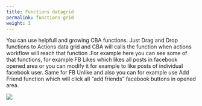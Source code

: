 ```yaml
---
title: Functions datagrid
permalink: functions-grid
weight: 3
---
```


You can use helpfull and growing CBA functions. Just Drag and Drop functions to Actions data grid and CBA will calls the function when actions workflow will reach that function .For example here you can see some of that functions, for example FB Likes which likes all posts in facebook opened area or you can modify it for example to like posts of individual facebook user. Same for FB Unlike and also you can for example use Add Friend function which will click all “add friends” facebook buttons in opened area. 

![](/images/extension/drag-n-drop.jpg)
